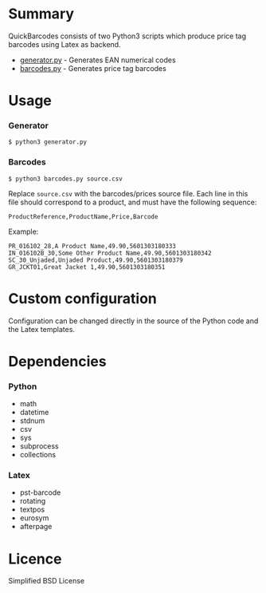 # Summary

QuickBarcodes consists of two Python3 scripts which produce price 
tag barcodes using Latex as backend.

* [generator.py](generator.py) - Generates EAN numerical codes
* [barcodes.py](barcodes.py) - Generates price tag barcodes

# Usage

### Generator

    $ python3 generator.py

### Barcodes

    $ python3 barcodes.py source.csv

Replace `source.csv` with the barcodes/prices source file. Each line
in this file should correspond to a product, and must have the following 
sequence:

    ProductReference,ProductName,Price,Barcode

Example:

    PR_016102_28,A Product Name,49.90,5601303180333
    IN_016102B_30,Some Other Product Name,49.90,5601303180342
    SC_30_Unjaded,Unjaded Product,49.90,5601303180379
    GR_JCKT01,Great Jacket 1,49.90,5601303180351

# Custom configuration

Configuration can be changed directly in the source of the Python
code and the Latex templates.

# Dependencies

### Python

* math
* datetime
* stdnum
* csv
* sys
* subprocess
* collections

### Latex

* pst-barcode
* rotating
* textpos
* eurosym
* afterpage

# Licence

Simplified BSD License
